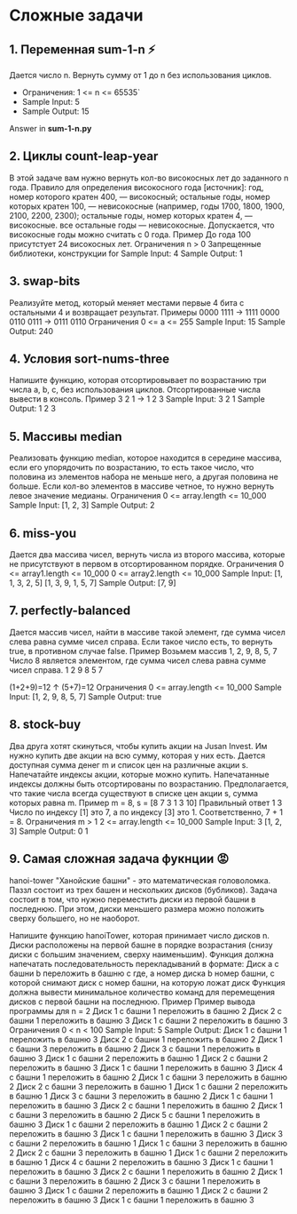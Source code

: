# Сложные задачи

## 1. Переменная sum-1-n :zap:

Дается число n. Вернуть сумму от 1 до n без использования циклов.

- Ограничения: 1 <= n <= 65535`
- Sample Input: 5
- Sample Output: 15

Answer in **sum-1-n.py**


## 2. Циклы count-leap-year 
В этой задаче вам нужно вернуть кол-во високосных лет до заданного n года.
Правило для определения високосного года [источник]:
год, номер которого кратен 400, — високосный;
остальные годы, номер которых кратен 100, — невисокосные (например, годы 1700, 1800, 1900, 2100, 2200, 2300);
остальные годы, номер которых кратен 4, — високосные.
все остальные годы — невисокосные.
Допускается, что високосные годы можно считать с 0 года.
Пример
До года 100 присутстует 24 високосных лет.
Ограничения
n > 0
Запрещенные библиотеки, конструкции
for
Sample Input:
4
Sample Output:
1






## 3. swap-bits

Реализуйте метод, который меняет местами первые 4 бита с остальными 4 и возвращает результат.
Примеры
0000 1111 -> 1111 0000
0110 0111 -> 0111 0110
Ограничения
0 <= a <= 255
Sample Input:
15
Sample Output:
240






## 4. Условия sort-nums-three 
Напишите функцию, которая отсортировывает по возрастанию три числа a, b, c, без использования циклов.
Отсортированные числа вывести в консоль.
Пример
3 2 1 -> 1 2 3
Sample Input:
3 2 1
Sample Output:
1 2 3







## 5. Массивы median 
Реализовать функцию median, которое находится в середине массива, если его упорядочить по возрастанию, то есть такое число, что половина из элементов набора не меньше него, а другая половина не больше.
Если кол-во элементов в массиве четное, то нужно вернуть левое значение медианы.
Ограничения
0 <= array.length <= 10_000
Sample Input:
[1, 2, 3]
Sample Output:
2




## 6. miss-you 
Дается два массива чисел, вернуть числа из второго массива, которые не присутствуют в первом в отсортированном порядке.
Ограничения
0 <= array1.length <= 10_000
0 <= array2.length <= 10_000
Sample Input:
[1, 1, 3, 2, 5]
[1, 3, 9, 1, 5, 7]
Sample Output:
[7, 9]



## 7. perfectly-balanced 

Дается массив чисел, найти в массиве такой элемент, где сумма чисел слева равна сумме чисел справа.
Если такое число есть, то вернуть true, в противном случае false.
Пример
Возьмем массив 1, 2, 9, 8, 5, 7
Число 8 является элементом, где сумма чисел слева равна сумме чисел справа.
1   2   9   8   5   7


(1+2+9)=12  ↑  (5+7)=12
Ограничения
0 <= array.length <= 10_000
Sample Input:
[1, 2, 9, 8, 5, 7]
Sample Output:
true



## 8. stock-buy 
Два друга хотят скинуться, чтобы купить акции на Jusan Invest. Им нужно купить две акции на всю сумму, которая у них есть.
Дается доступная сумма денег m и список цен на различные акции s. Напечатайте индексы акции, которые можно купить.
Напечатанные индексы должны быть отсортированы по возрастанию.
Предполагается, что такие числа всегда существуют в списке цен акции s, сумма которых равна m.
Пример
m = 8, s = [8 7 3 1 3 10]
Правильный ответ
1 3
Число по индексу [1] это 7, а по индексу [3] это 1. Соответственно, 7 + 1 = 8.
Ограничения
m > 1
2 <= array.length <= 10_000
Sample Input:
3
[1, 2, 3]
Sample Output:
0 1








	

## 9. Самая сложная задача фукнции :rage:
hanoi-tower 
"Ханойские башни" - это математическая головоломка. Паззл состоит из трех башен и нескольких дисков (бубликов).
Задача состоит в том, что нужно переместить диски из первой башни в последнюю. При этом, диски меньшего размера можно положить сверху большего, но не наоборот.

Напишите функцию hanoiTower, которая принимает число дисков n. Диски расположены на первой башне в порядке возрастания (снизу диски с большим значением, сверху наименьшим). Функция должна напечатать последовательность перекладываний в формате:
Диск a с башни b переложить в башню c
где,
а номер диска
b номер башни, с которой снимают диск
c номер башни, на которую ложат диск
Функция должна вывести минимальное количество команд для перемещения дисков с первой башни на последнюю.
Пример
Пример вывода программы для n = 2
Диск 1 с башни 1 переложить в башню 2
Диск 2 с башни 1 переложить в башню 3
Диск 1 с башни 2 переложить в башню 3
Ограничения
0 < n < 100
Sample Input:
5
Sample Output:
Диск 1 с башни 1 переложить в башню 3
Диск 2 с башни 1 переложить в башню 2
Диск 1 с башни 3 переложить в башню 2
Диск 3 с башни 1 переложить в башню 3
Диск 1 с башни 2 переложить в башню 1
Диск 2 с башни 2 переложить в башню 3
Диск 1 с башни 1 переложить в башню 3
Диск 4 с башни 1 переложить в башню 2
Диск 1 с башни 3 переложить в башню 2
Диск 2 с башни 3 переложить в башню 1
Диск 1 с башни 2 переложить в башню 1
Диск 3 с башни 3 переложить в башню 2
Диск 1 с башни 1 переложить в башню 3
Диск 2 с башни 1 переложить в башню 2
Диск 1 с башни 3 переложить в башню 2
Диск 5 с башни 1 переложить в башню 3
Диск 1 с башни 2 переложить в башню 1
Диск 2 с башни 2 переложить в башню 3
Диск 1 с башни 1 переложить в башню 3
Диск 3 с башни 2 переложить в башню 1
Диск 1 с башни 3 переложить в башню 2
Диск 2 с башни 3 переложить в башню 1
Диск 1 с башни 2 переложить в башню 1
Диск 4 с башни 2 переложить в башню 3
Диск 1 с башни 1 переложить в башню 3
Диск 2 с башни 1 переложить в башню 2
Диск 1 с башни 3 переложить в башню 2
Диск 3 с башни 1 переложить в башню 3
Диск 1 с башни 2 переложить в башню 1
Диск 2 с башни 2 переложить в башню 3
Диск 1 с башни 1 переложить в башню 3
